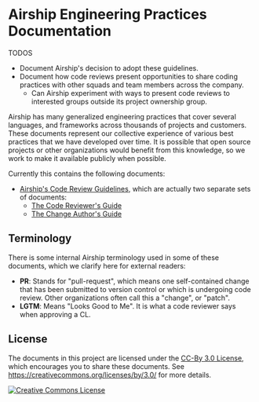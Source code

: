 # Airship Engineering Practices Documentation

TODOS

* Document Airship's decision to adopt these guidelines.
* Document how code reviews present opportunities to share coding practices
  with other squads and team members across the company.
  * Can Airship experiment with ways to present code reviews to interested
    groups outside its project ownership group.

Airship has many generalized engineering practices that cover several
languages, and frameworks across thousands of projects and customers. These
documents represent our collective experience of various best practices that we
have developed over time. It is possible that open source projects or other
organizations would benefit from this knowledge, so we work to make it
available publicly when possible.

Currently this contains the following documents:

*   [Airship's Code Review Guidelines](review/index.md), which are actually two
    separate sets of documents:
    *   [The Code Reviewer's Guide](review/reviewer/index.md)
    *   [The Change Author's Guide](review/developer/index.md)

## Terminology

There is some internal Airship terminology used in some of these documents, which
we clarify here for external readers:

*   **PR**: Stands for "pull-request", which means one self-contained change that
    has been submitted to version control or which is undergoing code review.
    Other organizations often call this a "change", or "patch".
*   **LGTM**: Means "Looks Good to Me". It is what a code reviewer says when
    approving a CL.

## License

The documents in this project are licensed under the
[CC-By 3.0 License](LICENSE), which encourages you to share these documents. See
<https://creativecommons.org/licenses/by/3.0/> for more details.

<a rel="license" href="https://creativecommons.org/licenses/by/3.0/"><img alt="Creative Commons License" style="border-width:0" src="https://i.creativecommons.org/l/by/3.0/88x31.png" /></a>
